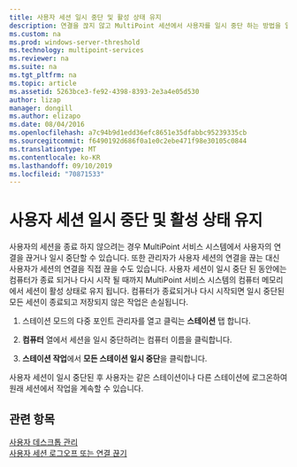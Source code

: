 ```yaml
---
title: 사용자 세션 일시 중단 및 활성 상태 유지
description: 연결을 끊지 않고 MultiPoint 세션에서 사용자를 일시 중단 하는 방법을 알아봅니다.
ms.custom: na
ms.prod: windows-server-threshold
ms.technology: multipoint-services
ms.reviewer: na
ms.suite: na
ms.tgt_pltfrm: na
ms.topic: article
ms.assetid: 5263bce3-fe92-4398-8393-2e3a4e05d530
author: lizap
manager: dongill
ms.author: elizapo
ms.date: 08/04/2016
ms.openlocfilehash: a7c94b9d1edd36efc8651e35dfabbc95239335cb
ms.sourcegitcommit: f6490192d686f0a1e0c2ebe471f98e30105c0844
ms.translationtype: MT
ms.contentlocale: ko-KR
ms.lasthandoff: 09/10/2019
ms.locfileid: "70871533"
---
```

# <a name="suspend-and-leave-user-session-active"></a>사용자 세션 일시 중단 및 활성 상태 유지
사용자의 세션을 종료 하지 않으려는 경우 MultiPoint 서비스 시스템에서 사용자의 연결을 끊거나 일시 중단할 수 있습니다. 또한 관리자가 사용자 세션의 연결을 끊는 대신 사용자가 세션의 연결을 직접 끊을 수도 있습니다. 사용자 세션이 일시 중단 된 동안에는 컴퓨터가 종료 되거나 다시 시작 될 때까지 MultiPoint 서비스 시스템의 컴퓨터 메모리에서 세션이 활성 상태로 유지 됩니다. 컴퓨터가 종료되거나 다시 시작되면 일시 중단된 모든 세션이 종료되고 저장되지 않은 작업은 손실됩니다.  
  
1.  스테이션 모드의 다중 포인트 관리자를 열고 클릭는 **스테이션** 탭 합니다.  
  
2.  **컴퓨터** 열에서 세션을 일시 중단하려는 컴퓨터 이름을 클릭합니다.  
  
3.  **스테이션 작업**에서 **모든 스테이션 일시 중단**을 클릭합니다.  
  
사용자 세션이 일시 중단된 후 사용자는 같은 스테이션이나 다른 스테이션에 로그온하여 원래 세션에서 작업을 계속할 수 있습니다.  
  
## <a name="see-also"></a>관련 항목  
[사용자 데스크톱 관리](manage-user-desktops-using-multipoint-dashboard.md)  
[사용자 세션 로그오프 또는 연결 끊기](Log-off-or-Disconnect-User-Sessions.md)